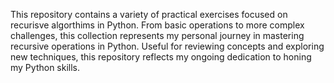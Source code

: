 This repository contains a variety of practical exercises focused on recurisve algorthims in Python. From basic operations to more complex challenges, this collection represents my personal journey in mastering recursive operations in Python. Useful for reviewing concepts and exploring new techniques, this repository reflects my ongoing dedication to honing my Python skills.
